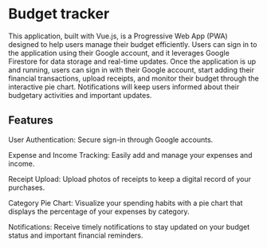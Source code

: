 # Budget tracker

This application, built with Vue.js, is a Progressive Web App (PWA) designed to help users manage their budget efficiently. Users can sign in to the application using their Google account, and it leverages Google Firestore for data storage and real-time updates. Once the application is up and running, users can sign in with their Google account, start adding their financial transactions, upload receipts, and monitor their budget through the interactive pie chart. Notifications will keep users informed about their budgetary activities and important updates.

## Features

User Authentication: Secure sign-in through Google accounts.

Expense and Income Tracking: Easily add and manage your expenses and income.

Receipt Upload: Upload photos of receipts to keep a digital record of your purchases.

Category Pie Chart: Visualize your spending habits with a pie chart that displays the percentage of your expenses by category.

Notifications: Receive timely notifications to stay updated on your budget status and important financial reminders.
